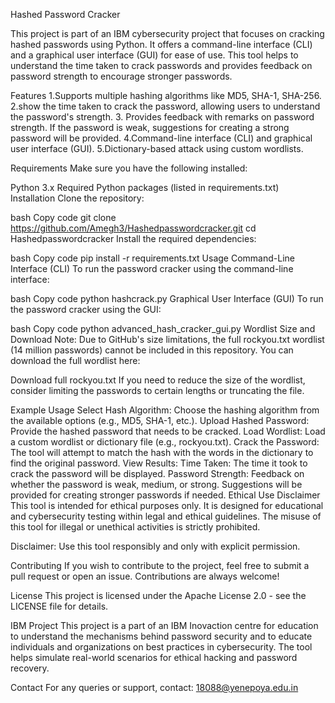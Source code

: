 Hashed Password Cracker 

This project is part of an IBM cybersecurity project that focuses on cracking hashed passwords using Python. It offers a command-line interface (CLI) and a graphical user interface (GUI) for ease of use. This tool helps to understand the time taken to crack passwords and provides feedback on password strength to encourage stronger passwords.

Features
1.Supports multiple hashing algorithms like MD5, SHA-1, SHA-256.
2.show the time taken to crack the password, allowing users to understand the password's strength.
3. Provides feedback with remarks on password strength. If the password is weak, suggestions for creating a strong password will be provided.
4.Command-line interface (CLI) and graphical user interface (GUI).
5.Dictionary-based attack using custom wordlists.

Requirements
Make sure you have the following installed:

Python 3.x
Required Python packages (listed in requirements.txt)
Installation
Clone the repository:

bash
Copy code
git clone https://github.com/Amegh3/Hashedpasswordcracker.git
cd Hashedpasswordcracker
Install the required dependencies:

bash
Copy code
pip install -r requirements.txt
Usage
Command-Line Interface (CLI)
To run the password cracker using the command-line interface:

bash
Copy code
python hashcrack.py
Graphical User Interface (GUI)
To run the password cracker using the GUI:

bash
Copy code
python advanced_hash_cracker_gui.py
Wordlist Size and Download
Note: Due to GitHub's size limitations, the full rockyou.txt wordlist (14 million passwords) cannot be included in this repository. You can download the full wordlist here:

Download full rockyou.txt
If you need to reduce the size of the wordlist, consider limiting the passwords to certain lengths or truncating the file.

Example Usage
Select Hash Algorithm: Choose the hashing algorithm from the available options (e.g., MD5, SHA-1, etc.).
Upload Hashed Password: Provide the hashed password that needs to be cracked.
Load Wordlist: Load a custom wordlist or dictionary file (e.g., rockyou.txt).
Crack the Password: The tool will attempt to match the hash with the words in the dictionary to find the original password.
View Results:
Time Taken: The time it took to crack the password will be displayed.
Password Strength: Feedback on whether the password is weak, medium, or strong. Suggestions will be provided for creating stronger passwords if needed.
Ethical Use Disclaimer
This tool is intended for ethical purposes only. It is designed for educational and cybersecurity testing within legal and ethical guidelines. The misuse of this tool for illegal or unethical activities is strictly prohibited.

Disclaimer: Use this tool responsibly and only with explicit permission.

Contributing
If you wish to contribute to the project, feel free to submit a pull request or open an issue. Contributions are always welcome!

License
This project is licensed under the Apache License 2.0 - see the LICENSE file for details.

IBM Project
This project is a part of an IBM Inovaction centre for education to understand the mechanisms behind password security and to educate individuals and organizations on best practices in cybersecurity. The tool helps simulate real-world scenarios for ethical hacking and password recovery.

Contact
For any queries or support, contact:
18088@yenepoya.edu.in
